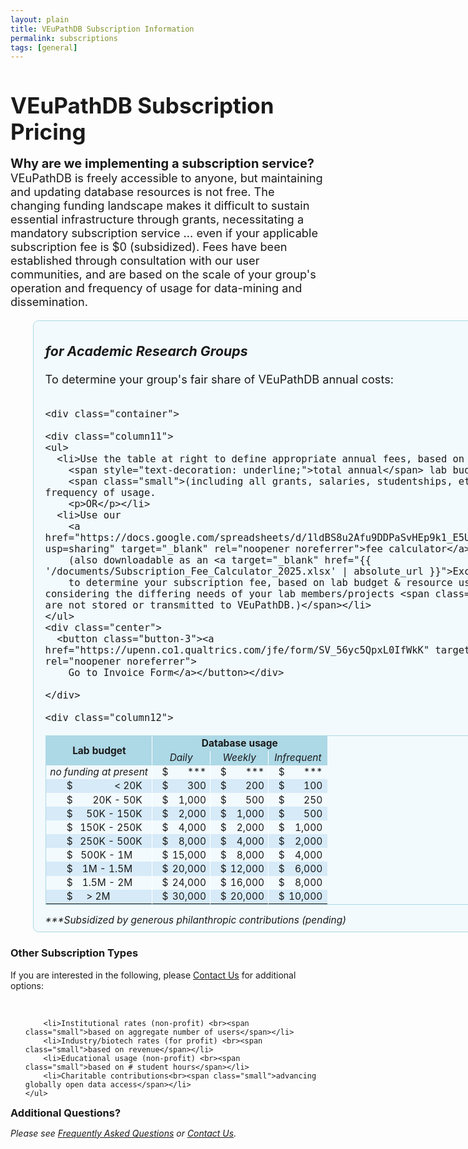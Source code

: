 ```yaml
---
layout: plain
title: VEuPathDB Subscription Information
permalink: subscriptions
tags: [general]
---
```

<style>
  h1 {
    font-size: 2.5em;
    margin-bottom:0;
    padding-bottom:0;
    padding-top:0;
  }

  div.static-content {
    font-size:130%;
    a {
      text-decoration: underline;
    } 
    h2 {
      font-size: 1.5em;
      font-weight:400;
      padding-bottom:0.5em;
    }
    h3 {
      padding-top:0.25em;
      font-style: italic;
    }
    div.container {
      display: flex;
    }
    div.column1 {
      flex: 0 0 60%; 
      border-radius: .5em;
      border: 1px solid lightblue;
      background: #e6f7fd78;
      padding: 0 1em 0.5em;
      margin-left: 2em;
      min-width: 46em;
      p {
        margin:0;
      }
    }
    div.column2 {
      flex: 0 0 auto;
      border-radius: .5em;
      border: 1px solid #dbb667a6;
      background: #fdf9e696;
      padding: 0 1em 0;
      margin-left: 2em;
      max-width: 21em;
      p {
        margin:0;
      }
    }
    div.column11 {
      flex: 0 0 45%;
    }
    div.column12 {
      flex: 0 0 auto;
      margin-left: 1em;
    }

    ul {
      list-style-type: square;
    }
    .column11 ul {
      padding-left: 0;
      margin-top: 0;
    }
    .column11 li {
      padding-top: 0.8em;
      padding-bottom: 0.5em;
    }
    .column11 li p {
      text-decoration: underline;
      margin-top: 1em;
      position: relative;
      right: 1em;
    }
    .column2 li {
      padding-top: 0.4em;
      padding-bottom: 0.5em;
    }

    table {
      font-size: 85%;
      border: 1px solid lightblue;
    }
    td {
      text-align: right;
      padding: 0.10em 0.4em;
    }
    td.center {
      text-align: center;
      vertical-align: middle;
    }
    td.sidewhite {
      border-right: 1px solid white;
    }
    thead td {
      font-weight: bold;
      border: 1px solid lightblue;
      background: lightblue;
    }
    tbody tr.alt td {
      background: #d6eaf8;
    }
    td.nopad-r {
      padding-right: 0;
    }
    td.pad-r-halfem {
      padding-right: 0.5em
    }
    td.pad-r-1em {
      padding-right: 1em
    }
    td.pad-l-1em {
      padding-left: 1em
    }
    td.pad-r-2em {
      padding-right: 2em
    }
    td.pad-l-2em {
      padding-left: 2em
    }
    td.pad-r-4em {
      padding-right: 4.3em
    }

    .button-3 {
      font-size: 130%;
      background-color: green;
      border: 0.15em solid green;
      border-radius: 8px;
      box-shadow: rgba(27, 31, 35, 0.04) 0 1px 0, rgba(255, 255, 255, 0.25) 0 1px 0 inset;
      box-sizing: border-box;
      color: white;
      cursor: pointer;
      font-weight: 400;
      margin-top: 0.6em;
      padding: 0.4em 0.7em;
      transition: background-color 0.2s cubic-bezier(0.3, 0, 0.5, 1);
      touch-action: manipulation;
      vertical-align: middle;
    }
    .button-3:focus:not(:focus-visible):not(.focus-visible) {
      box-shadow: none;
      outline: none;
    }
    .button-3:hover {
      background-color: #2c974b;
    }
    .button-3:focus {
      box-shadow: rgba(46, 164, 79, .4) 0 0 0 3px;
      outline: none;
    }
    .button-3:active {
      background-color: #298e46;
      box-shadow: rgba(20, 70, 32, .2) 0 1px 0 inset;
    }
    .button-3 a {
      text-decoration: none;
      color: white;
    }

    .italics {
      font-style:italic;
    }
    .small {
      font-size:90%;
      font-style:italic;
    }
    .center {
      text-align: center;
    }

    div.addquest {
      margin: 2em 2em;
      p {
       padding-left: 2em;
       display: inline;
      } 
    }

    @media only screen and (max-width: 50em) {
      div.container {
        flex-wrap:wrap;
      }
      div.column1, div.column2, .button-3, div.addquest, div.addquest p {
        margin-bottom: 1em;
        margin-left: 0;
      }
      div.addquest, div.addquest p {
        padding-left: 0;
        display: block;
      }
    }

  }
</style>

<h1>VEuPathDB Subscription Pricing</h1>

<div class="static-content">

  <div class="top">
    <p><b style="font-size:110%">Why are we implementing a subscription service?</b> VEuPathDB is freely accessible to anyone, but maintaining and updating database resources is not free. The changing funding landscape makes it difficult to sustain essential infrastructure through grants, necessitating a mandatory subscription service ... even if your applicable subscription fee is $0 (subsidized). Fees have been established through consultation with our user communities, and are based on the scale of your group's operation and frequency of usage for data-mining and dissemination.</p>
  </div>

  <div class="container">

  <div class="column1">
    <h3>for Academic Research Groups</h3>
    <p style="padding-bottom:1em">To determine your group's fair share of VEuPathDB annual costs:</p>

    <div class="container">

    <div class="column11">
    <ul>
      <li>Use the table at right to define appropriate annual fees, based on your 
        <span style="text-decoration: underline;">total annual</span> lab budget 
        <span class="small">(including all grants, salaries, studentships, etc.)</span> and frequency of usage.
        <p>OR</p></li>
      <li>Use our 
        <a href="https://docs.google.com/spreadsheets/d/1ldBS8u2Afu9DDPaSvHEp9k1_E5U3u6QEOQMt_ehIYgw/copy?usp=sharing" target="_blank" rel="noopener noreferrer">fee calculator</a> 
        (also downloadable as an <a target="_blank" href="{{ '/documents/Subscription_Fee_Calculator_2025.xlsx' | absolute_url }}">Excel file</a>) 
        to determine your subscription fee, based on lab budget & resource usage, while also considering the differing needs of your lab members/projects <span class="small">(details are not stored or transmitted to VEuPathDB.)</span></li>
    </ul>
    <div class="center">
      <button class="button-3"><a href="https://upenn.co1.qualtrics.com/jfe/form/SV_56yc5QpxL0IfWkK" target="_blank" rel="noopener noreferrer">
        Go to Invoice Form</a></button></div>

    </div>

    <div class="column12">
  <table>

  <thead>
    <tr>
      <td colspan="2" rowspan="2" class="center sidewhite">Lab budget</td>
      <td colspan="6" class="center">Database usage</td>
    </tr>
    <tr>
      <td colspan="2" class="center sidewhite" style="font-weight:400;font-style:italic">Daily</td>
      <td colspan="2" class="center sidewhite" style="font-weight:400;font-style:italic">Weekly</td>
      <td colspan="2" class="center" style="font-weight:400;font-style:italic">Infrequent</td>
    </tr>
  </thead>

  <tbody><tr>
    <td colspan="2" class="center sidewhite"><i>no funding at present</i></td>
    <td class="pad-l-1em nopad-r">$</td>
    <td class="sidewhite">***</td>
    <td class="pad-l-1em nopad-r">$</td>
    <td class="sidewhite">***</td>
    <td class="pad-l-1em nopad-r">$</td>
    <td class="pad-r-halfem">***</td>
  </tr>
  <tr class="alt">
    <td class="pad-l-2em nopad-r">$</td>  <!-- this affects all subsequent rows -->
    <td class="pad-r-1em sidewhite">&lt; 20K</td>
    <td class="pad-l-1em nopad-r">$</td>  <!-- this affects all subsequent rows -->
    <td class="sidewhite">300</td>
    <td class="pad-l-1em nopad-r">$</td>  <!-- this affects all subsequent rows -->
    <td class="sidewhite">200</td>
    <td class="pad-l-1em nopad-r">$</td>  <!-- this affects all subsequent rows -->
    <td class="pad-r-halfem">100</td>
  </tr>
  <tr>
    <td class="nopad-r">$</td>
    <td class="pad-r-1em sidewhite">20K - 50K</td>
    <td class="nopad-r">$</td>
    <td class="sidewhite">1,000</td>
    <td class="nopad-r">$</td>
    <td class="sidewhite">500</td>
    <td class="nopad-r">$</td>
    <td class="pad-r-halfem">250</td>
  </tr>
  <tr class="alt">
    <td class="nopad-r">$</td>
    <td class="pad-r-1em sidewhite">50K - 150K</td>
    <td class="nopad-r">$</td>
    <td class="sidewhite">2,000</td>
    <td class="nopad-r">$</td>
    <td class="sidewhite">1,000</td>
    <td class="nopad-r">$</td>
    <td class="pad-r-halfem">500</td>
  </tr>
  <tr>
    <td class="nopad-r">$</td>
    <td class="pad-r-1em sidewhite">150K - 250K</td>
    <td class="nopad-r">$</td>
    <td class="sidewhite">4,000</td>
    <td class="nopad-r">$</td>
    <td class="sidewhite">2,000</td>
    <td class="nopad-r">$</td>
    <td class="pad-r-halfem">1,000</td>
  </tr>
  <tr class="alt">
    <td class="nopad-r">$</td>
    <td class="pad-r-1em sidewhite">250K - 500K</td>
    <td class="nopad-r">$</td>
    <td class="sidewhite">8,000</td>
    <td class="nopad-r">$</td>
    <td class="sidewhite">4,000</td>
    <td class="nopad-r">$</td>
    <td class="pad-r-halfem">2,000</td>
  </tr>
  <tr>
    <td class="nopad-r">$</td>
    <td class="pad-r-2em sidewhite">500K - 1M</td>
    <td class="nopad-r">$</td>
    <td class="sidewhite">15,000</td>
    <td class="nopad-r">$</td>
    <td class="sidewhite">8,000</td>
    <td class="nopad-r">$</td>
    <td class="pad-r-halfem">4,000</td>
  </tr>
  <tr class="alt">
    <td class="nopad-r">$</td>
    <td class="pad-r-2em sidewhite">1M - 1.5M</td>
    <td class="nopad-r">$</td>
    <td class="sidewhite">20,000</td>
    <td class="nopad-r">$</td>
    <td class="sidewhite">12,000</td>
    <td class="nopad-r">$</td>
    <td class="pad-r-halfem">6,000</td>
  </tr>
  <tr>
    <td class="nopad-r">$</td>
    <td class="pad-r-2em sidewhite">1.5M - 2M</td>
    <td class="nopad-r">$</td>
    <td class="sidewhite">24,000</td>
    <td class="nopad-r">$</td>
    <td class="sidewhite">16,000</td>
    <td class="nopad-r">$</td>
    <td class="pad-r-halfem">8,000</td>
  </tr>
  <tr class="alt">
    <td class="nopad-r">$</td>
    <td class="pad-r-4em sidewhite">&gt; 2M</td>
    <td class="nopad-r">$</td>
    <td class="sidewhite">30,000</td>
    <td class="nopad-r">$</td>
    <td class="sidewhite">20,000</td>
    <td class="nopad-r">$</td>
    <td class="pad-r-halfem">10,000</td>
  </tr></tbody>

  </table>
  <span style="font-size:85%;font-style:italic">***Subsidized by generous philanthropic contributions (pending)</span>
    </div>
    </div>

  </div>  <!-- end of column1 -->

  <div class="column2">     
    <h3>Other Subscription Types</h3>
    <p>If you are interested in the following, please
      <a href="mailto:subscriptions@veupathdb.org">Contact Us</a> for additional options:</p><br>
    <ul>
        
        <li>Institutional rates (non-profit) <br><span class="small">based on aggregate number of users</span></li>
        <li>Industry/biotech rates (for profit) <br><span class="small">based on revenue</span></li>
        <li>Educational usage (non-profit) <br><span class="small">based on # student hours</span></li>
        <li>Charitable contributions<br><span class="small">advancing globally open data access</span></li>
    </ul>
  </div>  <!-- end of column2 -->
  </div>

  <div class="addquest">
    <h3 style="display:inline">Additional Questions?</h3>
    <p><i>Please see <a href="/a/app/static-content/faq.html">Frequently Asked Questions</a> 
      or <a href="/a/app/contact-us">Contact Us</a>.</i></p>
  </div>

</div>

